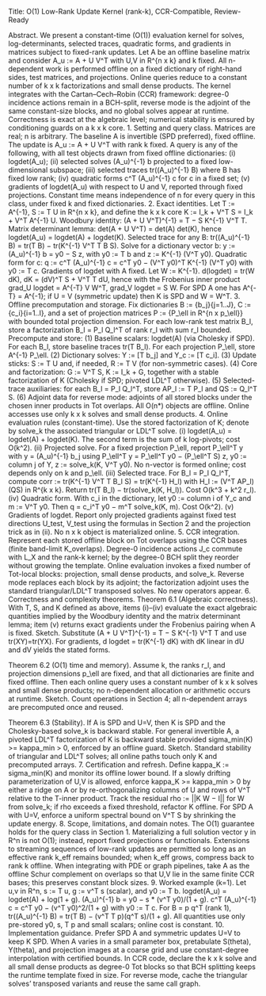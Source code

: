 Title: O(1) Low-Rank Update Kernel (rank-k), CCR-Compatible, Review-Ready

Abstract.
We present a constant-time (O(1)) evaluation kernel for solves, log-determinants, selected traces, quadratic forms, and gradients in matrices subject to fixed-rank updates. Let A be an offline baseline matrix and consider A_u := A + U V^T with U,V in R^{n x k} and k fixed. All n-dependent work is performed offline on a fixed dictionary of right-hand sides, test matrices, and projections. Online queries reduce to a constant number of k x k factorizations and small dense products. The kernel integrates with the Cartan–Cech–Robin (CCR) framework: degree-0 incidence actions remain in a BCH-split, reverse mode is the adjoint of the same constant-size blocks, and no global solves appear at runtime. Correctness is exact at the algebraic level; numerical stability is ensured by conditioning guards on a k x k core.
	1.	Setting and query class.
Matrices are real; n is arbitrary. The baseline A is invertible (SPD preferred), fixed offline. The update is A_u := A + U V^T with rank k fixed. A query is any of the following, with all test objects drawn from fixed offline dictionaries:
(i) logdet(A_u);
(ii) selected solves (A_u)^{-1} b projected to a fixed low-dimensional subspace;
(iii) selected traces tr((A_u)^{-1} B) where B has fixed low rank;
(iv) quadratic forms c^T (A_u)^{-1} c for c in a fixed set;
(v) gradients of logdet(A_u) with respect to U and V, reported through fixed projections.
Constant time means independence of n for every query in this class, under fixed k and fixed dictionaries.
	2.	Exact identities.
Let T := A^{-1}, S := T U in R^{n x k}, and define the k x k core
K := I_k + V^T S = I_k + V^T A^{-1} U.
Woodbury identity:
(A + U V^T)^{-1} = T − S K^{-1} V^T T.
Matrix determinant lemma:
det(A + U V^T) = det(A) det(K), hence logdet(A_u) = logdet(A) + logdet(K).
Selected trace for any B:
tr((A_u)^{-1} B) = tr(T B) − tr(K^{-1} V^T T B S).
Solve for a dictionary vector b:
y := (A_u)^{-1} b = y0 − S z, with y0 := T b and z := K^{-1} (V^T y0).
Quadratic form for c:
q := c^T (A_u)^{-1} c = c^T y0 − (V^T y0)^T K^{-1} (V^T y0) with y0 := T c.
Gradients of logdet with A fixed. Let W := K^{-1}.
d(logdet) = tr(W dK),  dK = (dV)^T S + V^T T dU, hence with the Frobenius inner product
grad_U logdet = A^{-T} V W^T,   grad_V logdet = S W.
For SPD A one has A^{-T} = A^{-1}; if U = V (symmetric update) then K is SPD and W = W^T.
	3.	Offline precomputation and storage.
Fix dictionaries B := {b_j}{j=1..J}, C := {c_i}{i=1..I}, and a set of projection matrices P := {P_\ell in R^{n x p_\ell}} with bounded total projection dimension. For each low-rank test matrix B_l, store a factorization B_l = P_l Q_l^T of rank r_l with sum r_l bounded.
Precompute and store:
(1) Baseline scalars: logdet(A) (via Cholesky if SPD). For each B_l, store baseline traces tr(T B_l). For each projection P_\ell, store A^{-1} P_\ell.
(2) Dictionary solves: Y := [T b_j] and Y_c := [T c_i].
(3) Update sticks: S := T U and, if needed, R := T V (for non-symmetric cases).
(4) Core and factorization: G := V^T S, K := I_k + G, together with a stable factorization of K (Cholesky if SPD; pivoted LDL^T otherwise).
(5) Selected-trace auxiliaries: for each B_l = P_l Q_l^T, store AP_l := T P_l and QS := Q_l^T S.
(6) Adjoint data for reverse mode: adjoints of all stored blocks under the chosen inner products in Tot overlaps.
All O(n*) objects are offline. Online accesses use only k x k solves and small dense products.
	4.	Online evaluation rules (constant-time).
Use the stored factorization of K; denote by solve_k the associated triangular or LDL^T solve.
(i) logdet(A_u) = logdet(A) + logdet(K). The second term is the sum of k log-pivots; cost O(k^2).
(ii) Projected solve. For a fixed projection P_\ell, report P_\ell^T y with y = (A_u)^{-1} b_j using
P_\ell^T y = P_\ell^T y0 − (P_\ell^T S) z,  y0 := column j of Y,  z := solve_k(K, V^T y0).
No n-vector is formed online; cost depends only on k and p_\ell.
(iii) Selected trace. For B_l = P_l Q_l^T, compute
corr := tr(K^{-1} V^T T B_l S) = tr(K^{-1} H_l) with H_l := (V^T AP_l)(QS) in R^{k x k}.
Return tr(T B_l) − tr(solve_k(K, H_l)). Cost O(k^3 + k^2 r_l).
(iv) Quadratic form. With c_i in the dictionary, let y0 := column i of Y_c and m := V^T y0. Then
q = c_i^T y0 − m^T solve_k(K, m). Cost O(k^2).
(v) Gradients of logdet. Report only projected gradients against fixed test directions U_test, V_test using the formulas in Section 2 and the projection trick as in (ii). No n x k object is materialized online.
	5.	CCR integration.
Represent each stored offline block on Tot overlaps using the CCR bases (finite band-limit K_overlaps). Degree-0 incidence actions J_c commute with L_X and the rank-k kernel; by the degree-0 BCH split they reorder without growing the template. Online evaluation invokes a fixed number of Tot-local blocks: projection, small dense products, and solve_k. Reverse mode replaces each block by its adjoint; the factorization adjoint uses the standard triangular/LDL^T transposed solves. No new operators appear.
	6.	Correctness and complexity theorems.
Theorem 6.1 (Algebraic correctness).
With T, S, and K defined as above, items (i)–(iv) evaluate the exact algebraic quantities implied by the Woodbury identity and the matrix determinant lemma; item (v) returns exact gradients under the Frobenius pairing when A is fixed.
Sketch. Substitute (A + U V^T)^{-1} = T − S K^{-1} V^T T and use tr(XY)=tr(YX). For gradients, d logdet = tr(K^{-1} dK) with dK linear in dU and dV yields the stated forms.

Theorem 6.2 (O(1) time and memory).
Assume k, the ranks r_l, and projection dimensions p_\ell are fixed, and that all dictionaries are finite and fixed offline. Then each online query uses a constant number of k x k solves and small dense products; no n-dependent allocation or arithmetic occurs at runtime.
Sketch. Count operations in Section 4; all n-dependent arrays are precomputed once and reused.

Theorem 6.3 (Stability).
If A is SPD and U=V, then K is SPD and the Cholesky-based solve_k is backward stable. For general invertible A, a pivoted LDL^T factorization of K is backward stable provided sigma_min(K) >= kappa_min > 0, enforced by an offline guard.
Sketch. Standard stability of triangular and LDL^T solves; all online paths touch only K and precomputed arrays.
	7.	Certification and refresh.
Define kappa_K := sigma_min(K) and monitor its offline lower bound. If a slowly drifting parameterization of U,V is allowed, enforce kappa_K >= kappa_min > 0 by either a ridge on A or by re-orthogonalizing columns of U and rows of V^T relative to the T-inner product. Track the residual rho := ||K W − I|| for W from solve_k; if rho exceeds a fixed threshold, refactor K offline. For SPD A with U=V, enforce a uniform spectral bound on V^T S by shrinking the update energy.
	8.	Scope, limitations, and domain notes.
The O(1) guarantee holds for the query class in Section 1. Materializing a full solution vector y in R^n is not O(1); instead, report fixed projections or functionals. Extensions to streaming sequences of low-rank updates are permitted so long as an effective rank k_eff remains bounded; when k_eff grows, compress back to rank k offline. When integrating with PDE or graph pipelines, take A as the offline Schur complement on overlaps so that U,V lie in the same finite CCR bases; this preserves constant block sizes.
	9.	Worked example (k=1).
Let u,v in R^n, s := T u, g := v^T s (scalar), and y0 := T b.
logdet(A_u) = logdet(A) + log(1 + g).
(A_u)^{-1} b = y0 − s * (v^T y0)/(1 + g).
c^T (A_u)^{-1} c = c^T y0 − (v^T y0)^2/(1 + g) with y0 := T c.
For B = p q^T (rank 1), tr((A_u)^{-1} B) = tr(T B) − (v^T T p)(q^T s)/(1 + g).
All quantities use only pre-stored y0, s, T p and small scalars; online cost is constant.
	10.	Implementation guidance.
Prefer SPD A and symmetric updates U=V to keep K SPD. When A varies in a small parameter box, pretabulate S(theta), Y(theta), and projection images at a coarse grid and use constant-degree interpolation with certified bounds. In CCR code, declare the k x k solve and all small dense products as degree-0 Tot blocks so that BCH splitting keeps the runtime template fixed in size. For reverse mode, cache the triangular solves’ transposed variants and reuse the same call graph.
